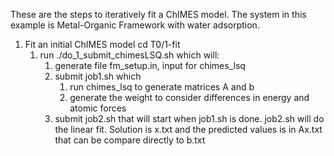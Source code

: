 These are the steps to iteratively fit a ChIMES model. The system in this example is Metal-Organic Framework with water adsorption.
1. Fit an initial ChIMES model
   cd T0/1-fit
   1. run ./do_1_submit_chimesLSQ.sh which will:
      1. generate file fm_setup.in, input for chimes_lsq  
      2. submit job1.sh which
         1. run chimes_lsq to generate matrices A and b
         2. generate the weight to consider differences in energy and atomic forces
      3. submit job2.sh that will start when job1.sh is done. job2.sh will do the linear fit. Solution is x.txt and the predicted values is in Ax.txt that can be compare directly to b.txt
